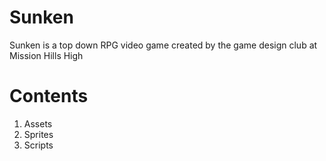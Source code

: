 # Sunken
Sunken is a top down RPG video game created by the game design club at Mission Hills High

# Contents

1. Assets
2. Sprites
3. Scripts
